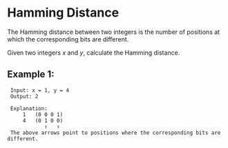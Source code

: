 # Hamming Distance

The Hamming distance between two integers is the number of positions at which the corresponding bits are different.

Given two integers _x_ and _y_, calculate the Hamming distance.

## Example 1:
```
 Input: x = 1, y = 4
 Output: 2
 
 Explanation: 
     1   (0 0 0 1)
     4   (0 1 0 0)
            ↑   ↑
 The above arrows point to positions where the corresponding bits are different.
```